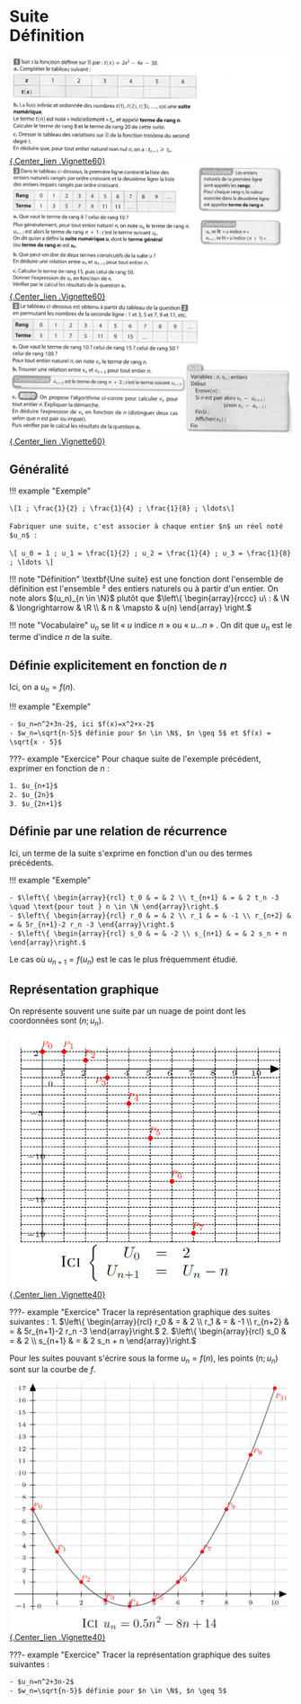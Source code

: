 # Suite<br>Définition

[![Courbe et tangente](../Image/Suite_def_01.png){.Center_lien .Vignette60}](../Image/Suite_def_01.png)
[![Courbe et tangente](../Image/Suite_def_02.png){.Center_lien .Vignette60}](../Image/Suite_def_02.png)
[![Courbe et tangente](../Image/Suite_def_03.png){.Center_lien .Vignette60}](../Image/Suite_def_03.png)

## Généralité

!!! example "Exemple"

    \[1 ; \frac{1}{2} ; \frac{1}{4} ; \frac{1}{8} ; \ldots\]

    Fabriquer une suite, c'est associer à chaque entier $n$ un réel noté $u_n$ :
    
    \[ u_0 = 1 ; u_1 = \frac{1}{2} ; u_2 = \frac{1}{4} ; u_3 = \frac{1}{8} ; \ldots \]
 

!!! note "Définition"
    \textbf{Une suite} est une fonction dont l'ensemble de définition est l'ensemble $²$ des entiers naturels ou à partir d'un entier. On note alors $(u_n)_{n \in \N}$ plutôt que $\left\{ \begin{array}{rccc} u\ : & \N & \longrightarrow & \R \\ & n & \mapsto & u(n) \end{array} \right.$

!!! note "Vocabulaire"
    $u_n$ se lit &laquo; $u$ indice $n$ &raquo; ou &laquo; $u \ldots n$ &raquo; . On dit que $u_n$ est le terme d'indice $n$ de la suite.

## Définie explicitement en fonction de $n$

Ici, on a $u_n = f(n)$.

!!! example "Exemple"

    - $u_n=n^2+3n-2$, ici $f(x)=x^2+x-2$
    - $w_n=\sqrt{n-5}$ définie pour $n \in \N$, $n \geq 5$ et $f(x) = \sqrt{x - 5}$

 

???- example "Exercice"
    Pour chaque suite de l'exemple précédent, exprimer en fonction de $n$ :

    1. $u_{n+1}$
    2. $u_{2n}$
    3. $u_{2n+1}$



## Définie par une relation de récurrence

Ici, un terme de la suite s'exprime en fonction d'un ou des termes précédents.

!!! example "Exemple"

    - $\left\{ \begin{array}{rcl} t_0 & = & 2 \\ t_{n+1} & = & 2 t_n -3 \quad \text{pour tout } n \in \N \end{array}\right.$
    - $\left\{ \begin{array}{rcl} r_0 & = & 2 \\ r_1 & = & -1 \\ r_{n+2} & = & 5r_{n+1}-2 r_n -3 \end{array}\right.$
    - $\left\{ \begin{array}{rcl} s_0 & = & -2 \\ s_{n+1} & = & 2 s_n + n \end{array}\right.$

Le cas où $u_{n+1} =f(u_n)$ est le cas le plus fréquemment étudié.

## Représentation graphique

On représente souvent une suite par un nuage de point dont les coordonnées sont $(n;u_n)$.

[![Courbe et tangente](../Image/Suite_def_04.png){.Center_lien .Vignette40}](../Image/Suite_def_04.png)

<!--
\begin{center}
\definecolor{uququq}{rgb}{1,0,0}
\begin{tikzpicture}[line cap=round,line join=round,>=triangle 45,x=0.5cm,y=0.2cm]
\draw [color=black,dash pattern=on 1pt off 1pt, xstep=0.5cm,ystep=0.2cm] (-1,-20) grid (11,2.5);
\draw[->,color=black] (-1,0) -- (11,0);
%\foreach \x in {1,2,4,5,6,7,8,9,10}
%\draw[shift={(\x-0.1,0)},color=black] (0pt,1pt) -- (0pt,-1pt) node[below] {\tiny $\x$};
\foreach \x in {1,2,4,5,6,7,8,9,10}
\draw[shift={(\x,0)},color=black] (0pt,1pt) -- (0pt,-1pt);
\foreach \x in {1,2,4,5,6,7,8,9,10}
\draw[shift={(\x-0.1,-0.5)},color=black] node {\tiny $\x$};
\draw[color=black] (0,-20) -- (0,2.5);
%\foreach \y in {-19,-15,-10,-5,2}
%\draw[shift={(0,\y)},color=black] (-1pt,0pt) -- (1pt,0) node[left] {\tiny $\y$};
\foreach \y in {-19,-15,-10,-5,2}
\draw[shift={(0,\y)},color=black] (-1pt,0pt) -- (1pt,0);
\foreach \y in {-19,-15,-10,-5,2}
\draw[shift={(-0.3,\y-0.2)},color=black] node {\tiny $\y$};
\draw[color=black] (0pt,-10pt) node[right] {\tiny $0$};
\clip(-1.1,-20) rectangle (11,4);
\fill [color=uququq] (0,2) circle (1.5pt);
\draw[color=uququq] (0.22,2.77) node {\tiny $P_0$};
\fill [color=uququq] (1,2) circle (1.5pt);
\draw[color=uququq] (1.22,2.77) node {\tiny $P_1$};
\fill [color=uququq] (2,1) circle (1.5pt);
\draw[color=uququq] (2.21,1.76) node {\tiny $P_2$};
\fill [color=uququq] (3,-1) circle (1.5pt);
\draw[color=uququq] (2.7,-1.5) node {\tiny $P_3$};
\fill [color=uququq] (4,-4) circle (1.5pt);
\draw[color=uququq] (4.22,-3.24) node {\tiny $P_4$};
\fill [color=uququq] (5,-8) circle (1.5pt);
\draw[color=uququq] (5.22,-7.23) node {\tiny $P_5$};
\fill [color=uququq] (6,-13) circle (1.5pt);
\draw[color=uququq] (6.22,-12.23) node {\tiny $P_6$};
\fill [color=uququq] (7,-19) circle (1.5pt);
\draw[color=uququq] (7.22,-18.24) node {\tiny $P_7$};
\end{tikzpicture}\\
\textsc{Ici } $\left\{ \begin{array}{rcl} U_0 & = & 2 \\ U_{n+1} & = & U_n - n \end{array}\right.$
\end{center}
-->

???- example "Exercice"
    Tracer la représentation graphique des suites suivantes :
    1. $\left\{ \begin{array}{rcl} r_0 & = & 2 \\ r_1 & = & -1 \\ r_{n+2} & = & 5r_{n+1}-2 r_n -3 \end{array}\right.$
    2. $\left\{ \begin{array}{rcl} s_0 & = & 2 \\ s_{n+1} & = & 2 s_n + n \end{array}\right.$


Pour les suites pouvant s'écrire sous la forme $u_{n}=f(n)$, les points $(n;u_n)$ sont sur la courbe de $f$.

[![Courbe et tangente](../Image/Suite_def_05.png){.Center_lien .Vignette40}](../Image/Suite_def_05.png)

<!--
\begin{center}
\definecolor{uququq}{rgb}{1,0,0}
\definecolor{cqcqcq}{rgb}{0.75,0.75,0.75}
\begin{tikzpicture}[line cap=round,line join=round,>=triangle 45,x=0.7cm,y=0.35cm]
\draw [color=cqcqcq,dash pattern=on 1pt off 1pt, xstep=0.7cm,ystep=0.35cm] (-0.75,-1.3) grid (10.5,17.4);
\draw[->,color=black] (-0.75,0) -- (10.5,0);
\foreach \x in {,1,2,3,4,5,6,7,8,9,10}
\draw[shift={(\x,0)},color=black] (0pt,2pt) -- (0pt,-2pt) node[below] {\tiny $\x$};
\draw[->,color=black] (0,-1.3) -- (0,17.4);
\foreach \y in {-1,1,2,3,4,5,6,7,8,9,10,11,12,13,14,15,16,17}
\draw[shift={(0,\y)},color=black] (2pt,0pt) -- (-2pt,0pt) node[left] {\tiny $\y$};
\draw[color=black] (0pt,-10pt) node[right] {\tiny $0$};
\clip(-0.75,-1.3) rectangle (10.5,17.4);
\draw plot[raw gnuplot, id=func1] function{set samples 100; set xrange [0:10]; plot 0.5*(x**2-8*x+14)};
%\draw[color=black] (0.18,6.71) node {$f$};
\fill [color=uququq] (0,7) circle (1.5pt);
\draw[color=uququq] (0.21,7.29) node {\tiny $P_0$};
\fill [color=uququq] (1,3.5) circle (1.5pt);
\draw[color=uququq] (1.21,3.79) node {\tiny $P_1$};
\fill [color=uququq] (2,1) circle (1.5pt);
\draw[color=uququq] (2.2,1.28) node {\tiny $P_2$};
\fill [color=uququq] (3,-0.5) circle (1.5pt);
\draw[color=uququq] (3.2,-0.21) node {\tiny $P_3$};
\fill [color=uququq] (4,-1) circle (1.5pt);
\draw[color=uququq] (4.2,-0.7) node {\tiny $P_4$};
\fill [color=uququq] (5,-0.5) circle (1.5pt);
\draw[color=uququq] (5.21,-0.21) node {\tiny $P_5$};
\fill [color=uququq] (6,1) circle (1.5pt);
\draw[color=uququq] (6.21,1.28) node {\tiny $P_6$};
\fill [color=uququq] (7,3.5) circle (1.5pt);
\draw[color=uququq] (7.2,3.79) node {\tiny $P_7$};
\fill [color=uququq] (8,7) circle (1.5pt);
\draw[color=uququq] (8.2,7.29) node {\tiny $P_8$};
\fill [color=uququq] (9,11.5) circle (1.5pt);
\draw[color=uququq] (9.29,11.78) node {\tiny $P_{9}$};
\fill [color=uququq] (10,17) circle (1.5pt);
\draw[color=uququq] (10.3,16.3) node {\tiny $P_{10}$};
\end{tikzpicture}\\
\textsc{Ici } $u_n=0.5n^2-8n+14$
\end{center}
-->

???- example "Exercice"
    Tracer la représentation graphique des suites suivantes :

    - $u_n=n^2+3n-2$
    - $w_n=\sqrt{n-5}$ définie pour $n \in \N$, $n \geq 5$ 
